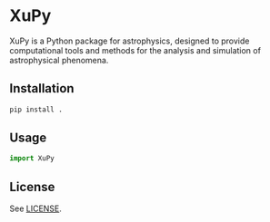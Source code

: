 # XuPy

XuPy is a Python package for astrophysics, designed to provide computational tools and methods for the analysis and simulation of astrophysical phenomena.

## Installation

```bash
pip install .
```

## Usage

```python
import XuPy
```

## License

See [LICENSE](LICENSE).
